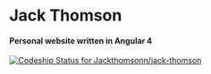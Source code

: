 # Jack Thomson
#### Personal website written in Angular 4

[ ![Codeship Status for Jackthomsonn/jack-thomson](https://app.codeship.com/projects/b9572dd0-9b21-0135-15b5-4e3aee66094e/status?branch=master)](https://app.codeship.com/projects/252588)
